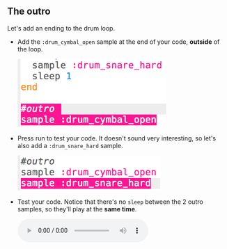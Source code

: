 ## The outro

Let's add an ending to the drum loop.

+ Add the `:drum_cymbal_open` sample at the end of your code, **outside** of the loop.
    
    ![screenshot](images/drum-outro-1.png)

+ Press run to test your code. It doesn't sound very interesting, so let's also add a `:drum_snare_hard` sample.
    
    ![screenshot](images/drum-outro-2.png)

+ Test your code. Notice that there's no `sleep` between the 2 outro samples, so they'll play at the **same time**.
    
    <div id="audio-preview" class="pdf-hidden">
      <audio controls preload> <source src="resources/drums-outro.mp3" type="audio/mpeg"> Je browser ondersteunt het element <code>audio</code> niet. </audio>
    </div>